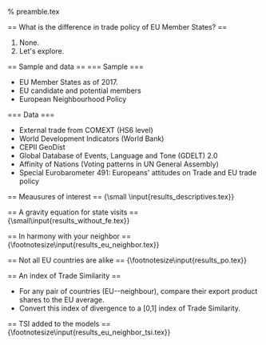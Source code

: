 % preamble.tex

== What is the difference in trade policy of EU Member States? ==
1. None.
2. Let's explore.

== Sample and data ==
=== Sample ===
- EU Member States as of 2017.
- EU candidate and potential members
- European Neighbourhood Policy 

=== Data ===
- External trade from COMEXT (HS6 level)
- World Development Indicators (World Bank)
- CEPII GeoDist
- Global Database of Events, Language and Tone (GDELT) 2.0
- Affinity of Nations (Voting patterns in UN General Assembly)
- Special Eurobarometer 491: Europeans' attitudes on Trade and EU trade policy

== Meausures of interest ==
{\small
\input{results_descriptives.tex}}

== A gravity equation for state visits ==
{\small\input{results_without_fe.tex}}

== In harmony with your neighbor ==
{\footnotesize\input{results_eu_neighbor.tex}}

== Not all EU countries are alike ==
{\footnotesize\input{results_po.tex}}

== An index of Trade Similarity ==
- For any pair of countries (EU--neighbour), compare their export product shares to the EU average.
- Convert this index of divergence to a [0,1] index of Trade Similarity.

== TSI added to the models ==
{\footnotesize\input{results_eu_neighbor_tsi.tex}}

